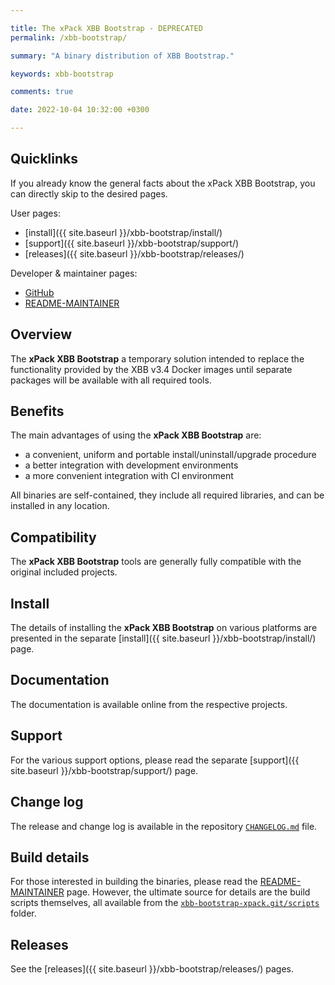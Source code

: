 ```yaml
---

title: The xPack XBB Bootstrap - DEPRECATED
permalink: /xbb-bootstrap/

summary: "A binary distribution of XBB Bootstrap."

keywords: xbb-bootstrap

comments: true

date: 2022-10-04 10:32:00 +0300

---
```


## Quicklinks

If you already know the general facts about the xPack XBB Bootstrap, you can
directly skip to the desired pages.

User pages:

- [install]({{ site.baseurl }}/xbb-bootstrap/install/)
- [support]({{ site.baseurl }}/xbb-bootstrap/support/)
- [releases]({{ site.baseurl }}/xbb-bootstrap/releases/)

Developer & maintainer pages:

- [GitHub](https://github.com/xpack-dev-tools/xbb-bootstrap-xpack/)
- [README-MAINTAINER](https://github.com/xpack-dev-tools/xbb-bootstrap-xpack/blob/xpack/README-MAINTAINER.md)

## Overview

The **xPack XBB Bootstrap** a temporary solution intended to replace the
functionality provided by the XBB v3.4 Docker images until separate
packages will be available with all required tools.

## Benefits

The main advantages of using the **xPack XBB Bootstrap** are:

- a convenient, uniform and portable install/uninstall/upgrade procedure
- a better integration with development environments
- a more convenient integration with CI environment

All binaries are self-contained, they include all required libraries,
and can be installed in any location.

## Compatibility

The **xPack XBB Bootstrap** tools are generally fully compatible with the
original included projects.

## Install

The details of installing the **xPack XBB Bootstrap** on various platforms are
presented in the separate
[install]({{ site.baseurl }}/xbb-bootstrap/install/) page.

## Documentation

The documentation is available online from the respective projects.

## Support

For the various support options, please read the separate
[support]({{ site.baseurl }}/xbb-bootstrap/support/) page.

## Change log

The release and change log is available in the repository
[`CHANGELOG.md`](https://github.com/xpack-dev-tools/xbb-bootstrap-xpack/blob/xpack/CHANGELOG.md) file.

## Build details

For those interested in building the binaries, please read the
[README-MAINTAINER](https://github.com/xpack-dev-tools/xbb-bootstrap-xpack/blob/xpack/README-MAINTAINER.md)
page.
However, the ultimate source for details are the build scripts themselves,
all available from the
[`xbb-bootstrap-xpack.git/scripts`](https://github.com/xpack-dev-tools/xbb-bootstrap-xpack/tree/xpack/scripts/)
folder.

## Releases

See the [releases]({{ site.baseurl }}/xbb-bootstrap/releases/) pages.
